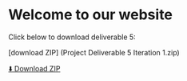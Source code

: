 # Welcome to our website

Click below to download deliverable 5:

[download ZIP] (Project Deliverable 5 Iteration 1.zip)

<a class="download-btn" href="{{ '/ProjectDeliverable5Iteration1.zip' | relative_url }}" download>
  ⬇️ Download ZIP
</a>

